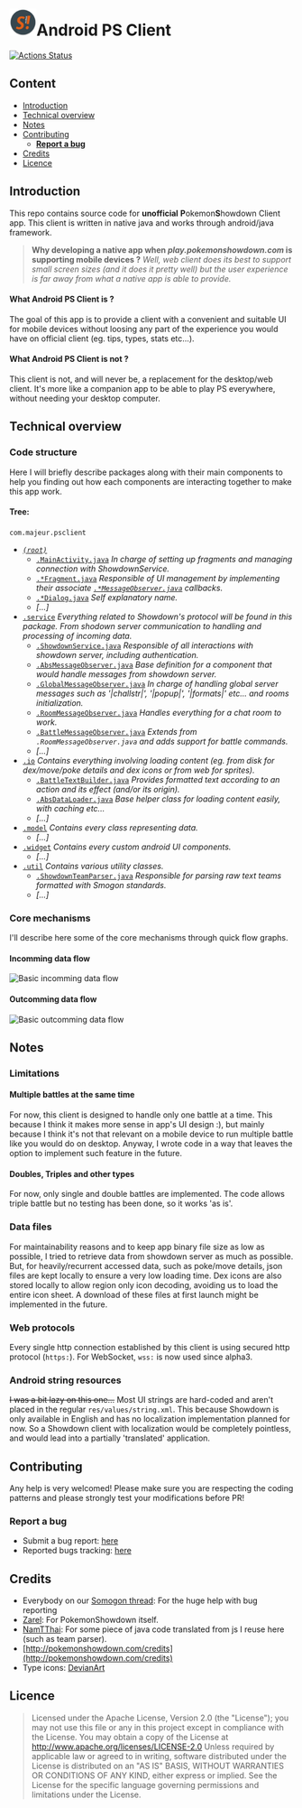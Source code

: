 # <img alt="Unofficial PS client icon" src="web/ic_launcher-web.png" width="48"></img>Android PS Client
[![Actions Status](https://github.com/MajeurAndroid/Android-Unofficial-Showdown-Client/workflows/Build/badge.svg)](https://github.com/MajeurAndroid/Android-Unofficial-Showdown-Client/actions)

## Content
* [Introduction](#introduction)
* [Technical overview](#technical-overview)
* [Notes](#notes)
* [Contributing](#contributing)
  * [**Report a bug**](#report-a-bug)
* [Credits](#credits)
* [Licence](#licence)

## Introduction
This repo contains source code for **unofficial** **P**okemon**S**howdown Client app. 
This client is written in native java and works through android/java framework.
> **Why developing a native app when _play.pokemonshowdown.com_ is supporting mobile devices ?**
*Well, web client does its best to support small screen sizes (and it does it pretty well) but the user experience is far away from what a native app is able to provide.*
#### What Android PS Client is ?
The goal of this app is to provide a client with a convenient and suitable UI for mobile devices without loosing any part of the experience you would have on official client (eg. tips, types, stats etc...). 

#### What Android PS Client is not ?
This client is not, and will never be, a replacement for the desktop/web client. It's more like a companion app to be able to play PS everywhere, without needing your desktop computer.

## Technical overview
### Code structure
Here I will briefly describe packages along with their main components to help you finding out how each components are interacting together to make this app work.

#### Tree:
`com.majeur.psclient`
 - [*`(root)`*](app/src/main/java/com/majeur/psclient)
	- [`.MainActivity.java`](app/src/main/java/com/majeur/psclient/MainActivity.java)
	*In charge of setting up fragments and managing connection with ShowdownService.*
	- [`.*Fragment.java`](app/src/main/java/com/majeur/psclient)
	*Responsible of UI management by implementing their associate [`.*MessageObserver.java`](app/src/main/java/com/majeur/psclient/service) callbacks.*
	- [`.*Dialog.java`](app/src/main/java/com/majeur/psclient)
	*Self explanatory name.*
	- *[...]*
 - [`.service`](app/src/main/java/com/majeur/psclient/service)
	*Everything related to Showdown's protocol will be found in this package. From shodown server communication to handling and processing of incoming data.*
	- [`.ShowdownService.java`](app/src/main/java/com/majeur/psclient/service/ShowdownService.java)
		*Responsible of all interactions with showdown server, including authentication.*
	- [`.AbsMessageObserver.java`](app/src/main/java/com/majeur/psclient/service/AbsMessageObserver.java)
		*Base definition for a component that would handle messages from showdown server.*
	- [`.GlobalMessageObserver.java`](app/src/main/java/com/majeur/psclient/service/GlobalMessageObserver.java)
		*In charge of handling global server messages such as '|challstr|', '|popup|', '|formats|' etc... and rooms initialization.*
	- [`.RoomMessageObserver.java`](app/src/main/java/com/majeur/psclient/service/RoomMessageObserver.java)
		*Handles everything for a chat room to work.*
	- [`.BattleMessageObserver.java`](app/src/main/java/com/majeur/psclient/service/BattleMessageObserver.java)
		*Extends from `.RoomMessageObserver.java` and adds support for battle commands.*
	- *[...]*
 - [`.io`](app/src/main/java/com/majeur/psclient/io)
	*Contains everything involving loading content (eg. from disk for dex/move/poke details and dex icons or from web for sprites).*
	- [`.BattleTextBuilder.java`](app/src/main/java/com/majeur/psclient/io/BattleTextBuilder.java)
		*Provides formatted text according to an action and its effect (and/or its origin).*
	- [`.AbsDataLoader.java`](app/src/main/java/com/majeur/psclient/io/AbsDataLoader.java)
		*Base helper class for loading content easily, with caching etc...*
	- *[...]*
 - [`.model`](app/src/main/java/com/majeur/psclient/model)
	*Contains every class representing data.*
	- *[...]*
 - [`.widget`](app/src/main/java/com/majeur/psclient/widget)
	*Contains every custom android UI components.*
	- *[...]*
- [`.util`](app/src/main/java/com/majeur/psclient/util)
	*Contains various utility classes.*
	- [`.ShowdownTeamParser.java`](app/src/main/java/com/majeur/psclient/util/ShowdownTeamParser.java)
		*Responsible for parsing raw text teams formatted with Smogon standards.*
	- *[...]*
### Core mechanisms
I'll describe here some of the core mechanisms through quick flow graphs.
#### Incomming data flow
![Basic incomming data flow](https://g.gravizo.com/svg?%20digraph%20G%20%7B%0A%20%20%20%20rankdir%3DLR%3B%0A%20%20%20%20node%20%5Bshape%3Dbox%5D%3B%0A%20%20%20%20n1%20%5Blabel%3D%22Showdown%5Cnserver%22%20style%3Ddotted%5D%3B%0A%20%20%20%20n2%20%5Blabel%3D%22Showdown%20service%5Cn%E2%80%94%5CnReads%20raw%20data%20from%20socket%2C%20then%5Cncreates%20ServerMessage%20object%20and%5Cndispatch%20it%20to%20observers%22%5D%20%3B%0A%20%20%20%20n3%20%5Blabel%3D%22Message%20observers%5Cn%E2%80%94%5CnProcesses%20server's%20messages%20and%20define%5Cnabstract%20methods%20for%20UI%20updates%22%5D%20%3B%0A%20%20%20%20n4%20%5Blabel%3D%22Fragments%5Cn%E2%80%94%5CnImplements%20observer's%20abstract%5Cnmethods%20to%20update%20UI%20state%22%5D%20%3B%0A%0A%20%20%20%20n1%20-%3E%20n2%20%5Blabel%3D%22ws%5Cnprotocol%22%20dir%3Dboth%20style%3Ddotted%5D%3B%0A%20%20%20%20n2%20-%3E%20n3%20%5Blabel%3D%22registration%5Cnmechanism%22%5D%3B%0A%20%20%20%20n3%20-%3E%20n4%20%5Blabel%3D%22abstract%5Cnmethods%22%5D%3B%0A%7D)
#### Outcomming data flow
![Basic outcomming data flow](https://g.gravizo.com/svg?%20digraph%20G%20%7B%0Arankdir%3DLR%3B%0Anode%20%5Bshape%3Dbox%5D%3B%0An1%20%5Blabel%3D%22Showdown%5Cnserver%22%20style%3Ddotted%5D%3B%0An2%20%5Blabel%3D%22Showdown%20service%5Cn%E2%80%94%5CnFormats%20and%20sends%5Cndata%20to%20server%20through%20the%20socket%22%5D%20%3B%0An3%20%5Blabel%3D%22Fragments%5Cn%E2%80%94%5CnCreates%20appropriate%20command%5Cnwith%20its%20arguments%22%5D%20%3B%0An4%20%5Blabel%3D%22UI%5Cn%E2%80%94%5CnReacts%20to%20user's%20inputs%22%5D%20%3B%0An5%20%5Blabel%3D%22Initialization%5Cn%E2%80%94%5CnMakes%20authentication%20related%5Cncommands%20at%20launch%22%5D%20%3B%0An5%20-%3E%20n3%20%5Blabel%3D%22%22%5D%3B%0An4%20-%3E%20n3%20%5Blabel%3D%22view%20callbacks%22%5D%3B%0An3%20-%3E%20n2%20%5Blabel%3D%22direct%20call%5Cn(bound%20service)%22%5D%3B%0An2%20-%3E%20n1%20%5Blabel%3D%22ws%5Cnprotocol%22%20dir%3Dboth%20style%3Ddotted%5D%3B%0A%7D)
## Notes
### Limitations
#### Multiple battles at the same time
For now, this client is designed to handle only one battle at a time. This because I think it makes more sense in app's UI design :), but mainly because I think it's not that relevant on a mobile device to run multiple battle like you would do on desktop. 
Anyway, I wrote code in a way that leaves the option to implement such feature in the future.
#### Doubles, Triples and other types
For now, only single and double battles are implemented. The code allows triple battle but no testing has been done, so it works 'as is'.
### Data files
For maintainability reasons and to keep app binary file size as low as possible, I tried to retrieve data from showdown server as much as possible. But, for heavily/recurrent accessed data, such as poke/move details, json files are kept locally to ensure a very low loading time. Dex icons are also stored locally to allow region only icon decoding, avoiding us to load the entire icon sheet.
A download of these files at first launch might be implemented in the future.
### Web protocols
Every single http connection established by this client is using secured http protocol (`https:`). For WebSocket, `wss:` is now used since alpha3.
### Android string resources
~~I was a bit lazy on this one...~~ Most UI strings are hard-coded and aren't placed in the regular `res/values/string.xml`. This because Showdown is only available in English and has no localization implementation planned for now. So a Showdown client with localization would be completely pointless, and would lead into a partially 'translated' application.
## Contributing
Any help is very welcomed! Please make sure you are respecting the coding patterns and please strongly test your modifications before PR!
### Report a bug
 - Submit a bug report: [here](https://forms.gle/tqSeeZ9De3ik97CK8)
 - Reported bugs tracking: [here](https://docs.google.com/spreadsheets/d/1oC0m5SJEqx9HMXOAIHcgoa92B2CP69SmSuwHKR7v-X0/edit?usp=sharing)
## Credits
 - Everybody on our [Somogon thread](https://www.smogon.com/forums/threads/alpha02-need-testers-unofficial-showdown-android-client.3654298): For the huge help with bug reporting
 - [Zarel](https://github.com/Zarel): For PokemonShowdown itself.
 - [NamTThai](https://github.com/NamTThai): For some piece of java code translated from js I reuse here (such as team parser).
 - [http://pokemonshowdown.com/credits](http://pokemonshowdown.com/credits)
 - Type icons: [DevianArt](https://www.deviantart.com/majeur01/art/Pokemon-Types-Icons-819866719)
## Licence
> Licensed under the Apache License, Version 2.0 (the "License");
   you may not use this file or any in this project except in compliance with the License.
   You may obtain a copy of the License at
> http://www.apache.org/licenses/LICENSE-2.0
> Unless required by applicable law or agreed to in writing, software
   distributed under the License is distributed on an "AS IS" BASIS,
   WITHOUT WARRANTIES OR CONDITIONS OF ANY KIND, either express or implied.
   See the License for the specific language governing permissions and
   limitations under the License.
